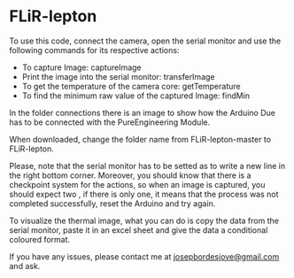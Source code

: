 # FLiR-lepton

To use this code, connect the camera, open the serial monitor and use the following commands for its respective actions:

- To capture Image: captureImage
- Print the image into the serial monitor: transferImage
- To get the temperature of the camera core: getTemperature
- To find the minimum raw value of the captured Image: findMin

In the folder connections there is an image to show how the Arduino Due has to be connected with the PureEngineering Module.

When downloaded, change the folder name from FLiR-lepton-master to FLiR-lepton.

Please, note that the serial monitor has to be setted as to write a new line in the right bottom corner. Moreover, you should know that there is a checkpoint system for the actions, so when an image is captured, you should expect two <OK>, if there is only one, it means that the process was not completed successfully, reset the Arduino and try again.

To visualize the thermal image, what you can do is copy the data from the serial monitor, paste it in an excel sheet and give the data a conditional coloured format.

If you have any issues, please contact me at josepbordesjove@gmail.com and ask.
